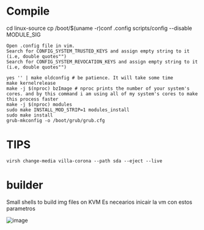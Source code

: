 # Compile

   cd linux-source
   cp /boot/$(uname -r)conf .config
   scripts/config --disable MODULE_SIG


    Open .config file in vim.
    Search for CONFIG_SYSTEM_TRUSTED_KEYS and assign empty string to it (i.e, double quotes"")
    Search for CONFIG_SYSTEM_REVOCATION_KEYS and assign empty string to it (i.e, double quotes"")
```
yes '' | make oldconfig # be patience. It will take some time        
make kernelrelease
make -j $(nproc) bzImage # nproc prints the number of your system's cores. and by this command i am using all of my system's cores to make this process faster
make -j $(nproc) modules        
sudo make INSTALL_MOD_STRIP=1 modules_install
sudo make install        
grub-mkconfig -o /boot/grub/grub.cfg
```

# TIPS
```
virsh change-media villa-corona --path sda --eject --live
```
# builder
Small shells to build img files on KVM
Es necearios inicair la vm con estos parametros

![image](https://github.com/khemir88/builder/assets/157767696/13125cd6-8b47-4b16-b377-96a0ba7f25b8)


